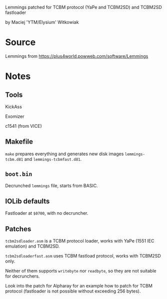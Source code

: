 
Lemmings patched for TCBM protocol (YaPe and TCBM2SD) and TCBM2SD fastloader

by Maciej 'YTM/Elysium' Witkowiak

# Source

Lemmings from https://plus4world.powweb.com/software/Lemmings

# Notes

## Tools

KickAss

Exomizer

c1541 (from VICE)

## Makefile

`make` prepares everything and generates new disk images `lemmings-tcbm.d81` and `lemmings-tcbmfast.d81`.

## `boot.bin`

Decrunched `lemmings` file, starts from BASIC.

## IOLib defaults

Fastloader at `$0700`, with no decruncher.

## Patches

`tcbm2sdloader.asm` is a TCBM protocol loader, works with YaPe (1551 IEC emulation) and TCBM2SD.

`tcbm2sdloaderfast.asm` uses TCBM fastload protocol, works with TCBM2SD only.

Neither of them supports `writebyte` nor `readbyte`, so they are not suitable for decrunchers.

Look into the patch for Alpharay for an example how to patch for TCBM protocol (fastloader is not possible without exceeding 256 bytes).
